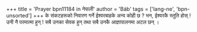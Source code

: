 +++
title = 'Prayer bpn11184 in नेपाली'
author = 'Báb'
tags = ['lang-ne', 'bpn-unsorted']
+++
के संकटहरूको निवारण गर्ने ईश्वरबाहके अन्य कोही छ ? भन, ईश्वरकै स्तुति होस् ! उनी नै परमात्मा हुन् ! सबै उनका सेवक हुन् तथा सबै उनकै आज्ञापालनमा अटल छन् ।
